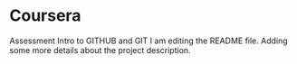 # Coursera
Assessment Intro to GITHUB and GIT
I am editing the README file. Adding some more details about the project description.
